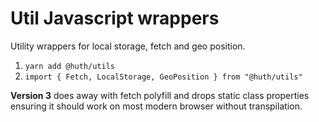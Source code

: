 # Util Javascript wrappers 
 Utility wrappers for local storage, fetch and geo position.
 
 1. `yarn add @huth/utils`
 2. `import { Fetch, LocalStorage, GeoPosition } from "@huth/utils"`

**Version 3** does away with fetch polyfill and drops static class properties ensuring it should work on most modern browser without transpilation.
